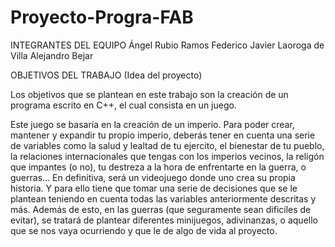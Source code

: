 # Proyecto-Progra-FAB

INTEGRANTES DEL EQUIPO 
   Ángel Rubio Ramos 
   Federico Javier Laoroga de Villa
   Alejandro Bejar

OBJETIVOS DEL TRABAJO (Idea del proyecto)

   Los objetivos que se plantean en este trabajo son la creación de un programa escrito en C++, el cual consista en un juego.
   
   Este juego se basaría en la creación de un imperio. Para poder crear, mantener y expandir tu propio imperio, deberás tener en cuenta una serie de variables como la salud y lealtad de tu ejercito, el bienestar de tu pueblo, la relaciones internacionales que tengas con los imperios vecinos, la religón que impantes (o no), tu destreza a la hora de enfrentarte en la guerra, o guerras... En definitiva, será un videojuego donde uno crea su propia historia. Y para ello tiene que tomar una serie de decisiones que se le plantean teniendo en cuenta todas las variables anteriormente descritas y más. Además de esto, en las guerras (que seguramente sean dificiles de evitar), se tratará de plantear diferentes minijuegos, adivinanzas, o aquello que se nos vaya ocurriendo y que le de algo de vida al proyecto.
